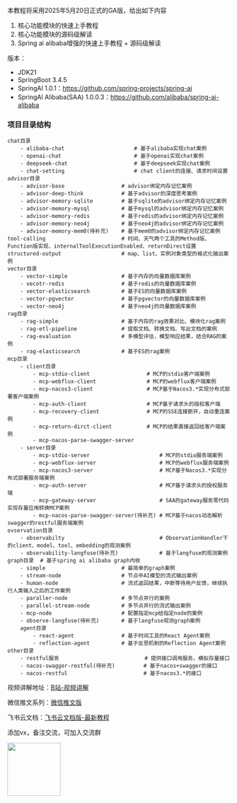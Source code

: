 本教程将采用2025年5月20日正式的GA版，给出如下内容
1. 核心功能模块的快速上手教程
2. 核心功能模块的源码级解读
3. Spring ai alibaba增强的快速上手教程 + 源码级解读

版本：
- JDK21
- SpringBoot 3.4.5
- SpringAI 1.0.1：https://github.com/spring-projects/spring-ai
- SpringAI Alibaba(SAA) 1.0.0.3：https://github.com/alibaba/spring-ai-alibaba

### 项目目录结构
```text
chat目录                            
    - alibaba-chat                      # 基于alibaba实现chat案例
    - openai-chat                       # 基于openai实现chat案例
    - deepseek-chat                     # 基于deepseek实现chat案例
    - chat-setting                      # chat client的连接、请求时间设置
advisor目录                         
    - advisor-base                  # advisor绑定内存记忆案例
    - advisor-deep-think            # 基于advisor的深度思考案例
    - advisor-memory-sqlite         # 基于sqlite的advisor绑定内存记忆案例
    - advisor-memory-mysql          # 基于mysql的advisor绑定内存记忆案例
    - advisor-memory-redis          # 基于redis的advisor绑定内存记忆案例
    - advisor-memory-neo4j          # 基于neo4j的advisor绑定内存记忆案例
    - advisor-memory-mem0(待补充)    # 基于mem0的advisor绑定内存记忆案例
tool-calling                        # 时间、天气两个工具的Method版、Function版实现、internalToolExecutionEnabled、returnDirect设置
structured-output                   # map、list、实例对象类型的格式化输出案例
vector目录                         
    - vector-simple                 # 基于内存的向量数据库案例
    - vecotr-redis                  # 基于redis的向量数据库案例
    - vector-elasticsearch          # 基于ES的向量数据库案例
    - vector-pgvector               # 基于pgvector的向量数据库案例
    - vector-neo4j                  # 基于neo4j的向量数据库案例
rag目录                             
    - rag-simple                    # 基于内存的rag效果对比、模块化rag案例
    - rag-etl-pipeline              # 提取文档、转换文档、写出文档的案例   
    - rag-evaluation                # 多模型评估，模型响应结果，结合RAG的案例
    - rag-elasticsearch             # 基于ES的rag案例
mcp目录                             
    - client目录                        
        - mcp-stdio-client                  # MCP的stdio客户端案例
        - mcp-webflux-client                # MCP的webflux客户端案例
        - mcp-nacos3-client                 # MCP基于Nacos3.*实现分布式部署客户端案例
        - mcp-auth-client                   # MCP基于请求头的授权客户端
        - mcp-recovery-client               # MCP的SSE连接断开，自动重连案例
        - mcp-return-dirct-client           # MCP的结果直接返回给客户端案例
        - mcp-nacos-parse-swagger-server
    - server目录                     
        - mcp-stdio-server                      # MCP的stdio服务端案例
        - mcp-webflux-server                    # MCP的webflux服务端案例
        - mcp-nacos3-server                     # MCP基于Nacos3.*实现分布式部署服务端案例
        - mcp-auth-server                       # MCP基于请求头的授权服务端
        - mcp-gateway-server                    # SAA的gateway服务零代码实现存量应用转换MCP案例
        - mcp-nacos-parse-swagger-server(待补充) # MCP基于nacos动态解析swagger的restful服务端案例
ovservation目录
    - observabilty                              # ObservationHandler下的client、model、tool、embedding的观测案例
    - observability-langfuse(待补充)             # 基于langfuse的观测案例
graph目录  # 基于spring ai alibaba graph内核
    - simple                        # 最简单的graph案例
    - stream-node                   # 节点中AI模型的流式输出案例
    - human-node                    # 流式返回结果，中断等待用户反馈，继续执行人类输入之后的工作案例
    - paraller-node                 # 多节点并行的案例
    - parallel-stream-node          # 多节点并行的流式输出案例
    - mcp-node                      # 配置指定mcp给指定node的案例
    - observe-langfuse(待补充)       # 基于langfuse观测graph案例
    agent目录
        - react-agent               # 基于时间工具的React Agent案例
        - reflection-agent          # 基于反思机制的Reflection Agent案例
other目录
    - restful服务                           # 提供接口调用服务，模拟存量接口
    - nacos-swagger-restful(待补充)         # 基于nacos+swagger的接口
    - nacos-restful                        # 基于nacos3.*的接口    
```
视频讲解地址：[B站-视频讲解](https://www.bilibili.com/video/BV17NMsziEqp?vd_source=8393ba8b4463e2acda959f2ff2c792f6&spm_id_from=333.788.videopod.sections)

微信推文系列：[微信推文版](https://mp.weixin.qq.com/s/9iLebKR8HNwalOVeDz5PXQ)

飞书云文档：[飞书云文档版-最新教程](https://ik3te1knhq.feishu.cn/wiki/WVirwu30Xik0WXks7HGcB6E2nA8)

添加vx，备注交流，可加入交流群

<img src="docx/vx.png" style="width:120px">
